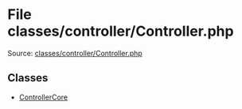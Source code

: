 File classes/controller/Controller.php
=========

Source: [classes/controller/Controller.php](https://github.com/PrestaShop/PrestaShop/blob/1.6.0.3/classes/controller/Controller.php)


Classes
-------

* [ControllerCore](class.ControllerCore.md)


